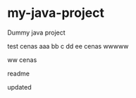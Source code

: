 # my-java-project
Dummy java project

test cenas aaa bb c dd ee cenas wwwww

ww cenas

readme

updated

